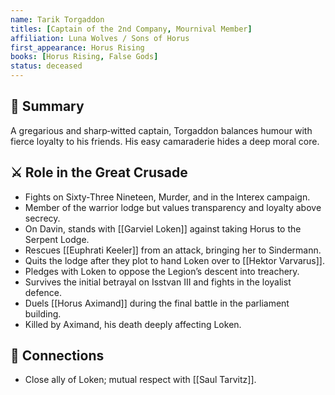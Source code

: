 ```yaml
---
name: Tarik Torgaddon
titles: [Captain of the 2nd Company, Mournival Member]
affiliation: Luna Wolves / Sons of Horus
first_appearance: Horus Rising
books: [Horus Rising, False Gods]
status: deceased
---
```


## 🧠 Summary
A gregarious and sharp‑witted captain, Torgaddon balances humour with fierce loyalty to his friends. His easy camaraderie hides a deep moral core.

## ⚔️ Role in the Great Crusade
- Fights on Sixty‑Three Nineteen, Murder, and in the Interex campaign.
- Member of the warrior lodge but values transparency and loyalty above secrecy.
- On Davin, stands with [[Garviel Loken]] against taking Horus to the Serpent Lodge.
- Rescues [[Euphrati Keeler]] from an attack, bringing her to Sindermann.
- Quits the lodge after they plot to hand Loken over to [[Hektor Varvarus]].
- Pledges with Loken to oppose the Legion’s descent into treachery.
- Survives the initial betrayal on Isstvan III and fights in the loyalist defence.
- Duels [[Horus Aximand]] during the final battle in the parliament building.
- Killed by Aximand, his death deeply affecting Loken.

## 🔗 Connections
- Close ally of Loken; mutual respect with [[Saul Tarvitz]].


